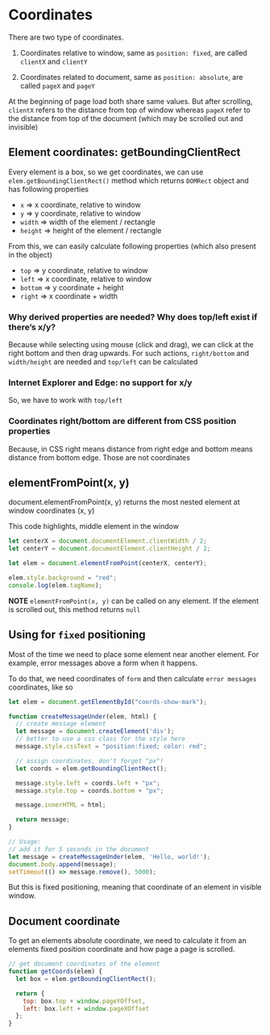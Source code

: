 # Coordinates

There are two type of coordinates. 
1. Coordinates relative to window, same as `position: fixed`, are called `clientX` and `clientY`

2. Coordinates related to document, same as `position: absolute`, are called `pageX` and `pageY`


At the beginning of page load both share same values. But after scrolling, `clientX` refers to the distance from top of window whereas `pageX` refer to the distance from top of the document (which may be scrolled out and invisible)

## Element coordinates: getBoundingClientRect

Every element is a box, so we get coordinates, we can use
`elem.getBoundingClientRect()` method which returns `DOMRect` object and has following properties

* `x` => x coordinate, relative to window
* `y` => y coordinate, relative to window
* `width` => width of the element / rectangle
* `height` => height of the element / rectangle

From this, we can easily calculate following properties (which also present in the object)
* `top` => y coordinate, relative to window
* `left` => x coordinate, relative to window
* `bottom` => y coordinate + height
* `right` => x coordinate + width

### Why derived properties are needed? Why does top/left exist if there’s x/y?
Because while selecting using mouse (click and drag), we can click at the right bottom and then drag upwards. For such actions, `right/bottom` and `width/height` are needed and `top/left` can be calculated

### Internet Explorer and Edge: no support for x/y
So, we have to work with `top/left`

### Coordinates right/bottom are different from CSS position properties
Because, in CSS right means distance from right edge and bottom means distance from bottom edge. Those are not coordinates

## elementFromPoint(x, y)
document.elementFromPoint(x, y) returns the most nested element at window coordinates (x, y)

This code highlights, middle element in the window
```js
let centerX = document.documentElement.clientWidth / 2;
let centerY = document.documentElement.clientHeight / 2;

let elem = document.elementFromPoint(centerX, centerY);

elem.style.background = "red";
console.log(elem.tagName);
```

**NOTE** `elementFromPoint(x, y)` can be called on any element. If the element is scrolled out, this method returns `null`

## Using for `fixed` positioning
Most of the time we need to place some element near another element. For example, error messages above a form when it happens.

To do that, we need coordinates of `form` and then calculate `error messages` coordinates, like so

```js
let elem = document.getElementById("coords-show-mark");

function createMessageUnder(elem, html) {
  // create message element
  let message = document.createElement('div');
  // better to use a css class for the style here
  message.style.cssText = "position:fixed; color: red";

  // assign coordinates, don't forget "px"!
  let coords = elem.getBoundingClientRect();

  message.style.left = coords.left + "px";
  message.style.top = coords.bottom + "px";

  message.innerHTML = html;

  return message;
}

// Usage:
// add it for 5 seconds in the document
let message = createMessageUnder(elem, 'Hello, world!');
document.body.append(message);
setTimeout(() => message.remove(), 5000);
```

But this is fixed positioning, meaning that coordinate of an element in visible window. 

## Document coordinate
To get an elements absolute coordinate, we need to calculate it from an elements fixed position coordinate and how page a page is scrolled.

```js
// get document coordinates of the element
function getCoords(elem) {
  let box = elem.getBoundingClientRect();

  return {
    top: box.top + window.pageYOffset,
    left: box.left + window.pageXOffset
  };
}
```